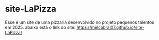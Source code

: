 # site-LaPizza
Esse é um site de uma pizzaria desenvolvido no projeto pequenos talentos em 2025.
abaixo está o link do site:
https://melcabral07.github.io/site-LaPizza/
